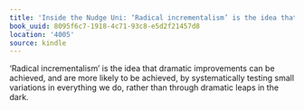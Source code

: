 ```yaml
---
title: 'Inside the Nudge Uni: ‘Radical incrementalism’ is the idea that dramatic improveme…'
book_uuid: 8095f6c7-1918-4c71-93c8-e5d2f21457d8
location: '4005'
source: kindle
---
```


‘Radical incrementalism’ is the idea that dramatic improvements can be achieved, and are more likely to be achieved, by systematically testing small variations in everything we do, rather than through dramatic leaps in the dark.